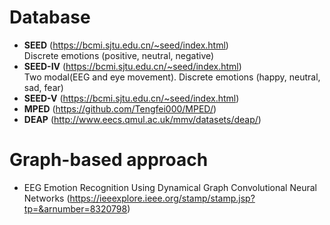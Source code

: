 # Database
* **SEED** (https://bcmi.sjtu.edu.cn/~seed/index.html)
<br>Discrete emotions (positive, neutral, negative)
* **SEED-IV** (https://bcmi.sjtu.edu.cn/~seed/index.html)
<br>Two modal(EEG and eye movement). Discrete emotions (happy, neutral, sad, fear)
* **SEED-V** (https://bcmi.sjtu.edu.cn/~seed/index.html)
* **MPED** (https://github.com/Tengfei000/MPED/)
* **DEAP** (http://www.eecs.qmul.ac.uk/mmv/datasets/deap/)
# Graph-based approach
* EEG Emotion Recognition Using Dynamical Graph Convolutional Neural Networks (https://ieeexplore.ieee.org/stamp/stamp.jsp?tp=&arnumber=8320798)
